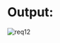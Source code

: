 # Output:
![req12](https://user-images.githubusercontent.com/43498457/78456061-51603980-76aa-11ea-8ed6-7c8aa8086571.png)
